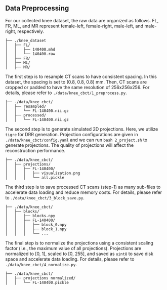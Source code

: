 ## Data Preprocessing

For our collected knee dataset, the raw data are organized as follows. FL, FR, ML, and MR represent female-left, female-right, male-left, and male-right, respectively.

```
├── ./knee_dataset
│   ├── FL/
│   │   ├── 140400.mhd
│   │   └── 140400.raw
│   ├── FR/
│   ├── ML/
│   ├── MR/
```

The first step is to resample CT scans to have consistent spacing. In this dataset, the spacing is set to (0.8, 0.8, 0.8) mm. Then, CT scans are cropped or padded to have the same resolution of 256x256x256. For details, please refer to `./data/knee_cbct/1_preprocess.py`.

```
├── ./data/knee_cbct/
│   ├── resampled/
│   │   └── FL-140400.nii.gz
│   ├── processed/
│   │   └── FL-140400.nii.gz
```

The second step is to generate simulated 2D projections. Here, we utilize `tigre` for DRR generation. Projection configurations are given in `./data/knee_cbct/config.yaml` and we can run `bash 2_project.sh` to generate projections. The quality of projections will affect the reconstruction performance. 

```
├── ./data/knee_cbct/
│   ├── projections/
│   │   ├── FL-140400/
│   │   │   ├── visualization.png
│   │   │   └── all.pickle
```

The third step is to save processed CT scans (step-1) as many sub-files to accelerate data loading and reduce memory costs. For details, please refer to `./data/knee_cbct/3_block_save.py`.

```
├── ./data/knee_cbct/
│   ├── blocks/
│   │   ├── blocks.npy
│   │   ├── FL-140400/
│   │   │   ├── block_0.npy
│   │   │   ├── block_1.npy
│   │   │   └── ...
```

The final step is to normalize the projections using a consistent scaling factor (i.e., the maximum value of all projections). Projections are normalized to [0, 1], scaled to [0, 255], and saved as `uint8` to save disk space and accelerate data loading. For details, please refer to `./data/knee_cbct/4_normalize.py`.

```
├── ./data/knee_cbct/
│   ├── projections_normalized/
│   │   └── FL-140400.pickle
```
